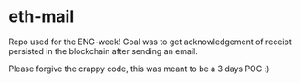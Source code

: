 # eth-mail
Repo used for the ENG-week! Goal was to get acknowledgement of receipt persisted in the blockchain after sending an email.

Please forgive the crappy code, this was meant to be a 3 days POC :)
